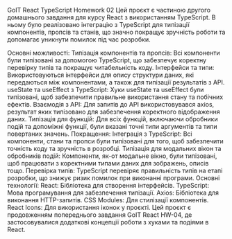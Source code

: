 
GoIT React TypeScript Homework 02 Цей проєкт є частиною другого домашнього завдання для курсу React з використанням TypeScript. В ньому було реалізовано інтеграцію з TypeScript для типізації компонентів, пропсів та станів, що значно покращує зручність роботи та допомагає уникнути помилок під час розробки.

Основні можливості:
Типізація компонентів та пропсів: Всі компоненти були типізовані за допомогою TypeScript, що забезпечує коректну перевірку типів та покращує читабельність коду.
Інтерфейси та типи: Використовуються інтерфейси для опису структури даних, які передаються між компонентами, а також для типізації результатів з API.
useState та useEffect з TypeScript: Хуки useState та useEffect були типізовані, щоб забезпечити правильне використання стану та побічних ефектів.
Взаємодія з API: Для запитів до API використовувався axios, результат яких типізовано для забезпечення коректного відображення даних.
Типізація для функцій: Для всіх функцій, включаючи обробники подій та допоміжні функції, були вказані точні типи аргументів та типи повертаних значень.
Покращення:
Інтеграція з TypeScript: Всі компоненти, стани та пропси були типізовані для того, щоб забезпечити точність коду та зручність в розробці.
Типізація для модальних вікон та обробників подій: Компоненти, як-от модальне вікно, були типізовані, щоб працювати з коректними типами даних для зображень, описів тощо.
Перевірка типів: TypeScript перевіряє правильність типів на етапі розробки, що знижує ризик помилок при виконанні програми.
Основні технології:
React: Бібліотека для створення інтерфейсів.
TypeScript: Мова програмування для забезпечення типізації.
Axios: Бібліотека для виконання HTTP-запитів.
CSS Modules: Для стилізації компонентів.
React Icons: Для використання іконок у проєкті.
Цей проєкт є продовженням попереднього завдання GoIT React HW-04, де застосовувалися додаткові концепції роботи з хуками та подіями в React.